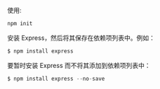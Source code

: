 
使用:

```js
npm init
```

安装 Express，然后将其保存在依赖项列表中。例如：

```js
$ npm install express
```

要暂时安装 Express 而不将其添加到依赖项列表中：

```js
$ npm install express --no-save
```


